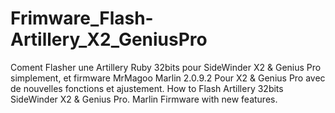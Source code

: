 # Frimware_Flash-Artillery_X2_GeniusPro
Coment Flasher une Artillery Ruby 32bits pour SideWinder X2 &amp; Genius Pro simplement, et firmware MrMagoo Marlin 2.0.9.2 Pour X2 &amp; Genius Pro avec de nouvelles fonctions et ajustement.
How to Flash Artillery 32bits SideWinder X2 &amp; Genius Pro. Marlin Firmware with new features.
